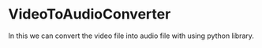 # VideoToAudioConverter
In this we can convert the video file  into audio file with using python library.
